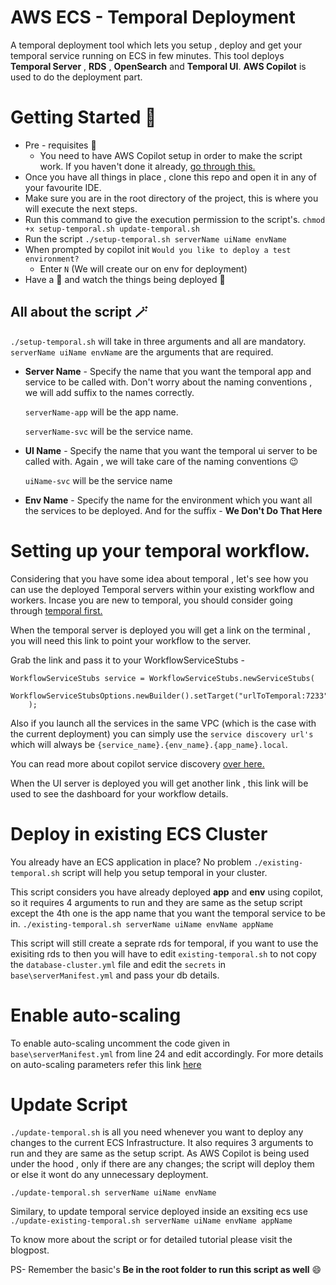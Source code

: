 # AWS ECS - Temporal Deployment

A temporal deployment tool which lets you setup , deploy and get your temporal service running on ECS in few minutes. This tool deploys **Temporal Server** , **RDS** , **OpenSearch** and **Temporal UI**. **AWS Copilot** is used to do the deployment part.


# Getting Started 📌

- Pre - requisites :memo:
    - You need to have AWS Copilot setup in order to make the script work. If you haven't done it already, [go through this.](https://aws.github.io/copilot-cli/docs/getting-started/install/)
- Once you have all things in place , clone this repo and open it in any of your favourite IDE.
- Make sure you are in the root directory of the project, this is where you will execute the next steps.
- Run this command to give the execution permission to the script's.
  `chmod +x setup-temporal.sh update-temporal.sh`
- Run the script `./setup-temporal.sh serverName uiName envName`
- When prompted by copilot init
  `Would you like to deploy a test environment?`
    - Enter `N` (We will create our on env for deployment)
- Have a :popcorn: and watch the things being deployed :rocket:

## All about the script :magic_wand:

`./setup-temporal.sh` will take in three arguments and all are mandatory.
`serverName uiName envName` are the arguments that are required.

- **Server Name** - Specify the name that you want the temporal app and service to be called with. Don't worry about the naming conventions , we will add suffix to the names correctly.

  `serverName-app` will be the app name.

  `serverName-svc` will be the service name.

- **UI Name** -  Specify the name that you want the temporal ui server to be called with. Again , we will take care of the naming conventions :wink:

  `uiName-svc` will be the service name

- **Env Name** - Specify the name for the environment which you want all the services to be deployed. And for the suffix - **We Don't Do That Here**
# Setting up your temporal workflow.
Considering that you have some idea about temporal , let's see how you can use the deployed Temporal servers within your existing workflow and workers.
Incase you are new to temporal, you should consider going through [temporal first.](https://temporal.io/)

When the temporal server is deployed you will get a link on the terminal , you will need this link to point your workflow to the server.

Grab the link and pass it to your WorkflowServiceStubs -

    WorkflowServiceStubs service = WorkflowServiceStubs.newServiceStubs(  
        WorkflowServiceStubsOptions.newBuilder().setTarget("urlToTemporal:7233").build()  
        );
Also if you launch all the services in the same VPC (which is the case with the current deployment) you can simply use the `service discovery url's`  which will always be `{service_name}.{env_name}.{app_name}.local`.

You can read more about copilot service discovery [over here.](https://aws.github.io/copilot-cli/docs/developing/svc-to-svc-communication/#service-discovery)

When the UI server is deployed you will get another link ,  this link will be used to see the dashboard for your workflow details.

# Deploy in existing ECS Cluster

You already have an ECS application in place? No problem `./existing-temporal.sh`  script will help you setup temporal in your cluster.

This script considers you have already deployed <b>app</b> and <b>env</b> using copilot, so it requires 4 arguments to run and they are same as the setup script except the 4th one is the app name that you want the temporal service to be in.
`./existing-temporal.sh serverName uiName envName appName`

This script will still create a seprate rds for temporal, if you want to use the exisiting rds to then you will have to edit `existing-temporal.sh` to not copy the `database-cluster.yml` file and edit the `secrets` in `base\serverManifest.yml` and pass your db details.


# Enable auto-scaling
To enable auto-scaling uncomment the code given in `base\serverManifest.yml` from line 24 and edit accordingly.
For more details on auto-scaling parameters refer this link [here](https://aws.github.io/copilot-cli/docs/manifest/lb-web-service/#count)


# Update Script
`./update-temporal.sh` is all you need whenever you want to deploy any changes to the current ECS Infrastructure.
It also requires 3 arguments to run and they are same as the setup script.
As AWS Copilot is being used under the hood , only if there are any changes; the script will deploy them or else it wont do any unnecessary deployment.

`./update-temporal.sh serverName uiName envName`

Similary, to update temporal service deployed inside an exsiting ecs use 
`./update-existing-temporal.sh serverName uiName envName appName`

To know more about the script or for detailed tutorial please visit the blogpost.

PS- Remember the basic's **Be in the root folder to run this script as well** :smile: